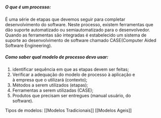 ##### O que é um processo:
É uma série de etapas que devemos seguir para completar desenvolvimento do software. Neste processo, existem ferramentas que dão suporte automatizado ou semiautomatizado para o desenvolvedor. Quando as ferramentas são integradas é estabelecido um sistema de suporte ao desenvolvimento de software chamado CASE(Computer Aided Software Engineering).

##### Como saber qual modelo de processo devo usar:
1. identificar sequência em que as etapas devem ser feitas;
2. Verificar a adequação do modelo de processo à aplicação e  
   à empresa que o utilizará (contexto);
3. Métodos a serem utilizados (etapas);
4. Ferramentas a serem utilizadas (CASE);
5. Produtos que precisam ser entregues (manual usuário, do  
   software).

Tipos de modelos:
[[Modelos Tradicionais]]
[[Modelos Ageis]]



